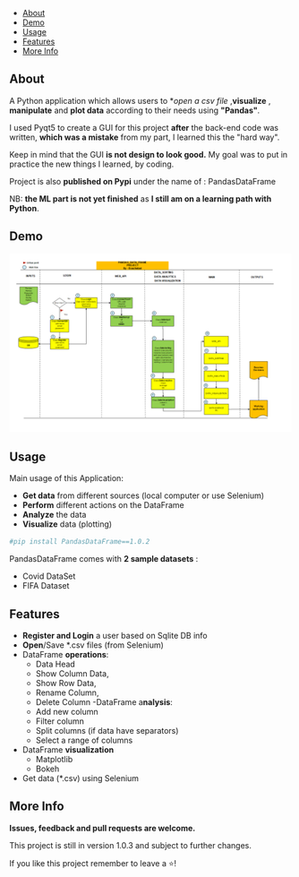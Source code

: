 - [About](#about)
- [Demo](#demo)
- [Usage](#usage)
- [Features](#features)
- [More Info](#more-info)

## About

A Python application which allows users to **open a *csv file** 
 ,**visualize** , **manipulate** and **plot  data** according to their needs using **"Pandas"**.

I used Pyqt5 to create a GUI for this project **after** the back-end code was written, 
**which was a mistake** from my part, I learned this the "hard way".

Keep in mind that the  GUI **is not design to look good.**
My goal was to put in practice the new things I learned, by coding.

Project is also **published on Pypi** under the name of : PandasDataFrame

NB: **the ML part  is not yet finished** as **I still am on a learning path with Python**.


## Demo

![img.png](img.png)



## Usage
  Main usage of this Application:
- **Get data** from different sources (local computer or use Selenium)
- **Perform** different actions on the DataFrame
- **Analyze** the data
- **Visualize** data (plotting)


```python
#pip install PandasDataFrame==1.0.2

```

PandasDataFrame comes with **2 sample datasets** :
- Covid DataSet
- FIFA Dataset


## Features
- **Register and Login** a user based on Sqlite DB info
- **Open**/Save *.csv files (from Selenium)
- DataFrame **operations**: 
  - Data Head
  - Show Column Data,
  - Show Row Data,
  - Rename Column, 
  - Delete Column
-DataFrame a**nalysis**:
  - Add new column
  - Filter column
  - Split columns (if data have separators)
  - Select a range of columns 
- DataFrame **visualization**
  - Matplotlib 
  - Bokeh
- Get data (*.csv) using Selenium

## More Info

**Issues, feedback and pull requests are welcome.**

This project is still in version 1.0.3 and subject to further changes.

If you like this project remember to leave a ⭐! 
